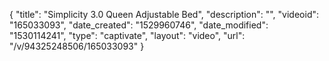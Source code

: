 {
    "title": "Simplicity 3.0 Queen Adjustable Bed",
    "description": "",
    "videoid": "165033093",
    "date_created": "1529960746",
    "date_modified": "1530114241",
    "type": "captivate",
    "layout": "video",
    "url": "\/v\/94325248506\/165033093"
}